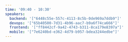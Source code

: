 ```yaml
---
time: '09:40 - 10:30'
speakers:
  backend: '["6448c55e-557c-4113-8c5b-0de969a7ddb9"]'
  devops: '["65b40500-7d31-4b96-aac7-b9a6f74ca666"]'
  frontend: '["ff8442cf-9a42-4743-b311-8ca179e8397a"]'
  mobile: '["7e6240bd-e362-4d79-b957-bdea3244edbe"]'
---
```


